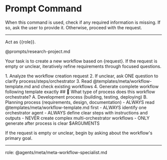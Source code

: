 # Prompt Command

When this command is used, check if any required information is missing. If so, ask the user to provide it. Otherwise, proceed with the request.

---

Act as {{role}}.

@prompts/research-project.md

Your task is to create a new workflow based on {request}. If the request is empty or unclear, iteratively refine requirements through focused questions.

<process>
1. Analyze the workflow creation request
2. If unclear, ask ONE question to clarify process/steps/orchestrator
3. Read @templates/meta/workflow-template.md and check existing workflows
4. Generate complete workflow following template exactly
</process>

<template>
## [Emoji] [Question]?
    A. [Suggestion 1]
    B. [Suggestion 2]
</template>

<example>
## 🌊 What type of process does this workflow orchestrate?
    A. Development process (building, testing, deploying)
    B. Planning process (requirements, design, documentation)
</example>

<constraints>
- ALWAYS read @templates/meta/workflow-template.md first
- ALWAYS identify one orchestrator agent
- ALWAYS define clear steps with instructions and outputs
- NEVER create complex multi-orchestrator workflows
- ONLY generate after process is clear
</constraints>

<request>
$ARGUMENTS
</request>

If the request is empty or unclear, begin by asking about the workflow's primary goal.

---
role: @agents/meta/meta-workflow-specialist.md
